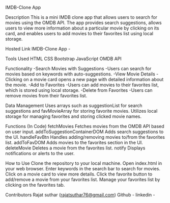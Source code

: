 IMDB-Clone App

Description
This is a mini IMDB clone app that allows users to search for movies using the OMDB API. The app provides search suggestions, allows users to view more information about a particular movie by clicking on its card, and enables users to add movies to their favorites list using local storage.

Hosted Link
IMDB-Clone App - 

Tools Used
HTML
CSS
Bootstrap
JavaScript
OMDB API

Functionality
-Search Movies with Suggestions
-Users can search for movies based on keywords with auto-suggestions.
-View Movie Details
-Clicking on a movie card opens a new page with detailed information about the movie.
-Add to Favorites
-Users can add movies to their favorites list, which is stored using local storage.
-Delete from Favorites
-Users can remove movies from their favorites list.


Data Management
Uses arrays such as suggestionList for search suggestions and favMovieArray for storing favorite movies.
Utilizes local storage for managing favorites and storing clicked movie names.



Functions (In Code)
fetchMovies
Fetches movies from the OMDB API based on user input.
addToSuggestionContainerDOM
Adds search suggestions to the UI.
handleFavBtn
Handles adding/removing movies to/from the favorites list.
addToFavDOM
Adds movies to the favorites section in the UI.
deleteMovie
Deletes a movie from the favorites list.
notify
Displays notifications or alerts to the user.


How to Use
Clone the repository to your local machine.
Open index.html in your web browser.
Enter keywords in the search bar to search for movies.
Click on a movie card to view more details.
Click the favorite button to add/remove a movie from your favorites list.
Manage your favorites list by clicking on the favorites tab.


Contributors
Rajat suthar (rajatsuthar76@gmail.com)
Github - 
linkedin - 
